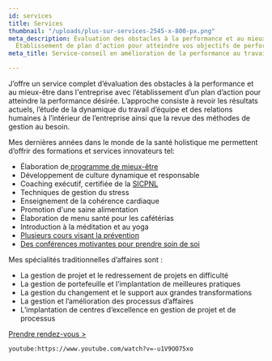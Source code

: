 ```yaml
---
id: services
title: Services
thumbnail: "/uploads/plus-sur-services-2545-x-800-px.png"
meta_description: Évaluation des obstacles à la performance et au mieux-être en entreprise.
  Établissement de plan d’action pour atteindre vos objectifs de performance.
meta_title: Service-conseil en amélioration de la performance au travail

---
```

J’offre un service complet d’évaluation des obstacles à la performance et au mieux-être dans l'entreprise avec l’établissement d’un plan d’action pour atteindre la performance désirée. L’approche consiste à revoir les résultats actuels, l’étude de la dynamique du travail d’équipe et des relations humaines à l’intérieur de l’entreprise ainsi que la revue des méthodes de gestion au besoin.

Mes dernières années dans le monde de la santé holistique me permettent d’offrir des formations et services innovateurs tel:

- Élaboration de[ programme de mieux-être](https://cours.nancybilodeau.com/programmemieuxetre)
- Développement de culture dynamique et responsable
- Coaching exécutif, certifiée de la [SICPNL]()
- Techniques de gestion du stress
- Enseignement de la cohérence cardiaque
- Promotion d'une saine alimentation
- Élaboration de menu santé pour les cafétérias
- Introduction à la méditation et au yoga
- [Plusieurs cours visant la prévention]()
- [Des conférences motivantes pour prendre soin de soi](https://nancybilodeau.com/conference)

Mes spécialités traditionnelles d’affaires sont :

- La gestion de projet et le redressement de projets en difficulté
- La gestion de portefeuille et l’implantation de meilleures pratiques
- La gestion du changement et le support aux grandes transformations
- La gestion et l’amélioration des processus d’affaires
- L’implantation de centres d’excellence en gestion de projet et de processus

[Prendre rendez-vous >](https://www.gorendezvous.com/homepage/111690)

`youtube:https://www.youtube.com/watch?v=-u1V9OO75xo`